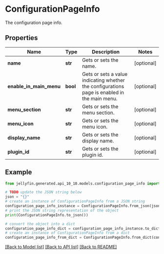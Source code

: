 # ConfigurationPageInfo

The configuration page info.

## Properties

Name | Type | Description | Notes
------------ | ------------- | ------------- | -------------
**name** | **str** | Gets or sets the name. | [optional] 
**enable_in_main_menu** | **bool** | Gets or sets a value indicating whether the configurations page is enabled in the main menu. | [optional] 
**menu_section** | **str** | Gets or sets the menu section. | [optional] 
**menu_icon** | **str** | Gets or sets the menu icon. | [optional] 
**display_name** | **str** | Gets or sets the display name. | [optional] 
**plugin_id** | **str** | Gets or sets the plugin id. | [optional] 

## Example

```python
from jellyfin.generated.api_10_10.models.configuration_page_info import ConfigurationPageInfo

# TODO update the JSON string below
json = "{}"
# create an instance of ConfigurationPageInfo from a JSON string
configuration_page_info_instance = ConfigurationPageInfo.from_json(json)
# print the JSON string representation of the object
print(ConfigurationPageInfo.to_json())

# convert the object into a dict
configuration_page_info_dict = configuration_page_info_instance.to_dict()
# create an instance of ConfigurationPageInfo from a dict
configuration_page_info_from_dict = ConfigurationPageInfo.from_dict(configuration_page_info_dict)
```
[[Back to Model list]](README.md#documentation-for-models) [[Back to API list]](README.md#documentation-for-api-endpoints) [[Back to README]](README.md)


